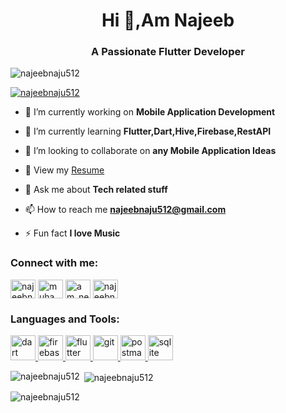 <h1 align="center">Hi 👋,Am Najeeb</h1>
<h3 align="center">A Passionate Flutter Developer</h3>

<p align="left"> <img src="https://komarev.com/ghpvc/?username=najeebnaju512&label=Profile%20views&color=0e75b6&style=flat" alt="najeebnaju512" /> </p>

<p align="left"> <a href="https://twitter.com/najeebnaju512" target="blank"><img src="https://img.shields.io/twitter/follow/najeebnaju512?logo=twitter&style=for-the-badge" alt="najeebnaju512" /></a> </p>

- 🔭 I’m currently working on **Mobile Application Development**

- 🌱 I’m currently learning **Flutter,Dart,Hive,Firebase,RestAPI**

- 👯 I’m looking to collaborate on **any Mobile Application Ideas**

- 📄 View my [Resume](https://drive.google.com/file/d/1oG1tXrj1Mct4_RQxjhygn3KDtUwlSjE2/view?usp=sharing)

- 💬 Ask me about **Tech related stuff**

- 📫 How to reach me **najeebnaju512@gmail.com**

- ⚡ Fun fact **I love Music**

<h3 align="left">Connect with me:</h3>
<p align="left">
<a href="https://twitter.com/najeebnaju512" target="blank"><img align="center" src="https://raw.githubusercontent.com/rahuldkjain/github-profile-readme-generator/master/src/images/icons/Social/twitter.svg" alt="najeebnaju512" height="30" width="40" /></a>
<a href="https://linkedin.com/in/muhammednajeebay" target="blank"><img align="center" src="https://raw.githubusercontent.com/rahuldkjain/github-profile-readme-generator/master/src/images/icons/Social/linked-in-alt.svg" alt="muhammednajeebay" height="30" width="40" /></a>
<a href="https://instagram.com/am_neji" target="blank"><img align="center" src="https://raw.githubusercontent.com/rahuldkjain/github-profile-readme-generator/master/src/images/icons/Social/instagram.svg" alt="am_neji" height="30" width="40" /></a>
<a href="https://www.leetcode.com/najeebnaju512" target="blank"><img align="center" src="https://raw.githubusercontent.com/rahuldkjain/github-profile-readme-generator/master/src/images/icons/Social/leet-code.svg" alt="najeebnaju512" height="30" width="40" /></a>
</p>

<h3 align="left">Languages and Tools:</h3>
<p align="left"> <a href="https://dart.dev" target="_blank" rel="noreferrer"> <img src="https://www.vectorlogo.zone/logos/dartlang/dartlang-icon.svg" alt="dart" width="40" height="40"/> </a> <a href="https://firebase.google.com/" target="_blank" rel="noreferrer"> <img src="https://www.vectorlogo.zone/logos/firebase/firebase-icon.svg" alt="firebase" width="40" height="40"/> </a> <a href="https://flutter.dev" target="_blank" rel="noreferrer"> <img src="https://www.vectorlogo.zone/logos/flutterio/flutterio-icon.svg" alt="flutter" width="40" height="40"/> </a> <a href="https://git-scm.com/" target="_blank" rel="noreferrer"> <img src="https://www.vectorlogo.zone/logos/git-scm/git-scm-icon.svg" alt="git" width="40" height="40"/> </a> <a href="https://postman.com" target="_blank" rel="noreferrer"> <img src="https://www.vectorlogo.zone/logos/getpostman/getpostman-icon.svg" alt="postman" width="40" height="40"/> </a> <a href="https://www.sqlite.org/" target="_blank" rel="noreferrer"> <img src="https://www.vectorlogo.zone/logos/sqlite/sqlite-icon.svg" alt="sqlite" width="40" height="40"/> </a> </p>

<p><img align="left" src="https://github-readme-stats.vercel.app/api/top-langs?username=najeebnaju512&show_icons=true&locale=en&layout=compact" alt="najeebnaju512" /></p>

<p>&nbsp;<img align="center" src="https://github-readme-stats.vercel.app/api?username=najeebnaju512&show_icons=true&locale=en" alt="najeebnaju512" /></p>

<p><img align="center" src="https://github-readme-streak-stats.herokuapp.com/?user=najeebnaju512&" alt="najeebnaju512" /></p>

